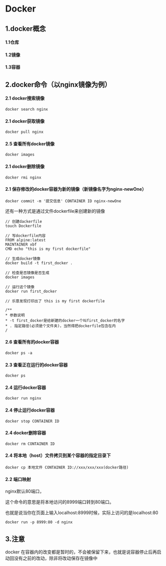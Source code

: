 # Docker

## 1.docker概念
#### 1.1仓库
#### 1.2镜像
#### 1.3容器

## 2.docker命令（以nginx镜像为例）
#### 2.1 docker搜索镜像
```apple js
docker search nginx
```

#### 2.1 docker获取镜像
```apple js
docker pull nginx
```
#### 2.5 查看所有docker镜像
```apple js
docker images
```

#### 2.1 docker删除镜像
```apple js
docker rmi nginx
```

#### 2.1 保存修改的docker容器为新的镜像（新镜像名字为nginx-newOne）
```apple js
docker commit -m '提交信息' CONTAINER ID nginx-newOne
```
还有一种方式是通过文件dockerfile来创建新的镜像
```apple js
// 创建dackerfile
touch Dockerfile

// 写dockerfile内容
FROM alpine:latest
MAINTAINER xbf
CMD echo "this is my first dockerfile"

// 生成docker镜像
docker build -t first_docker .

// 检查是否镜像是否生成
docker images

// 运行这个镜像
docker run first_docker

// 乐意发现打印出了 this is my first dockerfile

/**
* 参数说明
* -t first_docker是给新建的docker一个叫first_docker的名字
* . 指定路径(必须是个文件夹)，当然得把dockerfile包含在内
/ 
```

#### 2.6 查看所有的docker容器
```apple js 
docker ps -a
```
 
#### 2.3 查看正在运行的docker容器
```apple js
docker ps
```

#### 2.4 运行docker容器
```apple js
docker run nginx
```

#### 2.4 停止运行docker容器
```apple js
docker stop CONTAINER ID

```
#### 2.4 docker删除容器
```apple js
docker rm CONTAINER ID
```

#### 2.4 将本地（host）文件拷贝到某个容器的指定目录下
```apple js
docker cp 本地文件 CONTAINER ID://xxx/xxx/xxx(docker路径)
```


#### 2.2 端口映射
nginx默认80端口，

这个命令的意思是将本地访问的8999端口转到80端口。

也就是说当你在页面上输入localhost:8999时候，实际上访问的是localhost:80
```apple js
docker run -p 8999:80 -d nginx
```



## 3.注意
docker 在容器内的改变都是暂时的，不会被保留下来，也就是说容器停止后再启动回没有之前的改动，除非将改动保存在镜像中